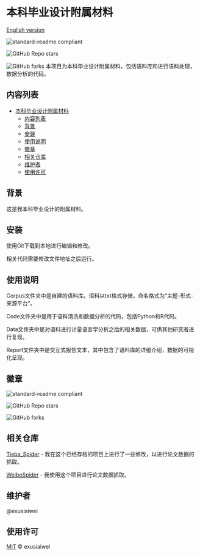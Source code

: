 # 本科毕业设计附属材料

[English version](https://github.com/exusiaiwei/undergraduate-graduation-project-attachment/blob/main/README.md)

![standard-readme compliant](https://img.shields.io/badge/readme%20style-standard-brightgreen.svg?style=flat-square)

![GitHub Repo stars](https://img.shields.io/github/stars/exusiaiwei/undergraduate-graduation-project-attachment)

![GitHub forks](https://img.shields.io/github/forks/exusiaiwei/undergraduate-graduation-project-attachment)
本项目为本科毕业设计附属材料。包括语料库和进行语料处理，数据分析的代码。

## 内容列表

- [本科毕业设计附属材料](#本科毕业设计附属材料)
  - [内容列表](#内容列表)
  - [背景](#背景)
  - [安装](#安装)
  - [使用说明](#使用说明)
  - [徽章](#徽章)
  - [相关仓库](#相关仓库)
  - [维护者](#维护者)
  - [使用许可](#使用许可)

## 背景

这是我本科毕业设计的附属材料。

## 安装

使用Git下载到本地进行编辑和修改。

相关代码需要修改文件地址之后运行。

## 使用说明

Corpus文件夹中是自建的语料库。语料以txt格式存储，命名格式为“主题-形式-来源平台”。

Code文件夹中是用于语料清洗和数据分析的代码，包括Python和R代码。

Data文件夹中是对语料进行计量语言学分析之后的相关数据，可供其他研究者进行复现。

Report文件夹中是交互式报告文本，其中包含了语料库的详细介绍，数据的可视化呈现。

## 徽章

![standard-readme compliant](https://img.shields.io/badge/readme%20style-standard-brightgreen.svg?style=flat-square)

![GitHub Repo stars](https://img.shields.io/github/stars/exusiaiwei/undergraduate-graduation-project-attachment)

![GitHub forks](https://img.shields.io/github/forks/exusiaiwei/undergraduate-graduation-project-attachment)

## 相关仓库

[Tieba_Spider](https://github.com/Aqua-Dream/Tieba_Spider) - 我在这个已经存档的项目上进行了一些修改，以进行论文数据的抓取。

[WeiboSpider](https://github.com/nghuyong/WeiboSpider) - 我使用这个项目进行论文数据抓取。

## 维护者

@exusiaiwei

## 使用许可

[MIT](LICENSE) © exusiaiwei
